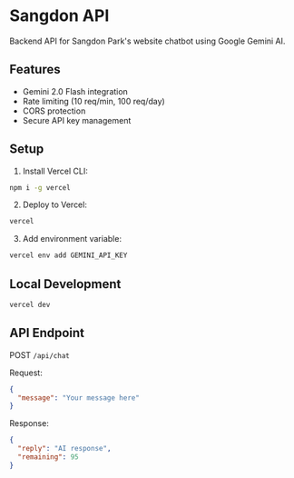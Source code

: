 # Sangdon API

Backend API for Sangdon Park's website chatbot using Google Gemini AI.

## Features

- Gemini 2.0 Flash integration
- Rate limiting (10 req/min, 100 req/day)
- CORS protection
- Secure API key management

## Setup

1. Install Vercel CLI:
```bash
npm i -g vercel
```

2. Deploy to Vercel:
```bash
vercel
```

3. Add environment variable:
```bash
vercel env add GEMINI_API_KEY
```

## Local Development

```bash
vercel dev
```

## API Endpoint

POST `/api/chat`

Request:
```json
{
  "message": "Your message here"
}
```

Response:
```json
{
  "reply": "AI response",
  "remaining": 95
}
```